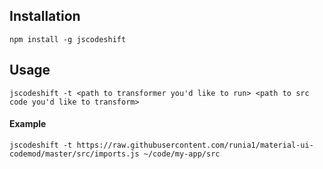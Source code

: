 ## Installation

```
npm install -g jscodeshift
```

## Usage

`jscodeshift -t <path to transformer you'd like to run> <path to src code you'd like to transform>`

#### Example

`jscodeshift -t https://raw.githubusercontent.com/runia1/material-ui-codemod/master/src/imports.js ~/code/my-app/src`

